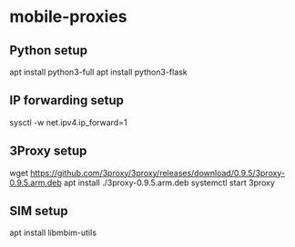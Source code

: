 # mobile-proxies

## Python setup
apt install python3-full
apt install python3-flask

## IP forwarding setup
sysctl -w net.ipv4.ip_forward=1

## 3Proxy setup
wget https://github.com/3proxy/3proxy/releases/download/0.9.5/3proxy-0.9.5.arm.deb
apt install ./3proxy-0.9.5.arm.deb
systemctl start 3proxy

## SIM setup
apt install libmbim-utils